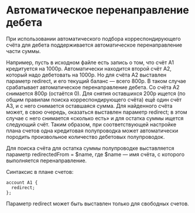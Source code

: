 # Автоматическое перенаправление дебета

При использовании автоматического подбора корреспондирующего счёта для
дебета поддерживается автоматическое перенаправление части суммы.

Например, пусть в исходном файле есть запись о том, что счёт A1
кредитуется на 1000р. Автоматически находится второй счёт A2, который
надо дебетовать на 1000р. Но для счёта A2 выставлен параметр redirect, и
его текущий баланс — всего 800р. В таком случае срабатывает
автоматическое перенаправление дебета. Со счёта A2 снимается 800р
(остаётся 0). Для снятия оставшихся 200р ищется (по общим правилам
поиска корреспондирующего счёта) ещё один счёт A3, и с него снимается
оставшаяся сумма. Для найденного счёта может, в свою очередь, оказаться
выставлен параметр redirect; в этом случае с него снимается «сколько
есть» и для остатка суммы ищется следующий счёт. Таким образом, при
соответствующей настройке плана счетов одна кредитовая полупроводка
может автоматически породить произвольное количество дебетовых
полупроводок.

Для поиска счёта для остатка суммы полупроводке выставляется параметр
redirectedFrom = $name, где $name — имя счёта, с которого выполняется
перенаправление.

Синтаксис в плане счетов:

    account A1 {
      redirect;
    };

Параметр redirect может быть выставлен только для свободных счетов.
